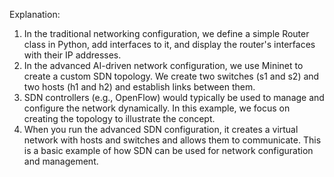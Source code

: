 Explanation:

1. In the traditional networking configuration, we define a simple Router class in Python, add interfaces to it, and display the router's interfaces with their IP addresses.
2. In the advanced AI-driven network configuration, we use Mininet to create a custom SDN topology. We create two switches (s1 and s2) and two hosts (h1 and h2) and establish links between them.
3. SDN controllers (e.g., OpenFlow) would typically be used to manage and configure the network dynamically. In this example, we focus on creating the topology to illustrate the concept.
4. When you run the advanced SDN configuration, it creates a virtual network with hosts and switches and allows them to communicate. This is a basic example of how SDN can be used for network configuration and management.